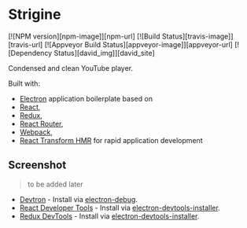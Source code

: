 # Strigine

[![NPM version][npm-image]][npm-url]
[![Build Status][travis-image]][travis-url]
[![Appveyor Build Status][appveyor-image]][appveyor-url]
[![Dependency Status][david_img]][david_site]

Condensed and clean YouTube player.

Built with:
- [Electron](http://electron.atom.io/) application boilerplate based on 
- [React](https://facebook.github.io/react/), 
- [Redux](https://github.com/reactjs/redux), 
- [React Router](https://github.com/reactjs/react-router), 
- [Webpack](http://webpack.github.io/docs/), 
- [React Transform HMR](https://github.com/gaearon/react-transform-hmr) for rapid application development

## Screenshot

>to be added later

* [Devtron](https://github.com/electron/devtron) - Install via [electron-debug](https://github.com/sindresorhus/electron-debug).
* [React Developer Tools](https://github.com/facebook/react-devtools) - Install via [electron-devtools-installer](https://github.com/GPMDP/electron-devtools-installer).
* [Redux DevTools](https://github.com/zalmoxisus/redux-devtools-extension) - Install via [electron-devtools-installer](https://github.com/GPMDP/electron-devtools-installer).

